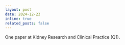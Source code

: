 ```yaml
---
layout: post
date: 2024-12-23
inline: true
related_posts: false
---
```


One paper at Kidney Research and Clinical Practice (Q1).
